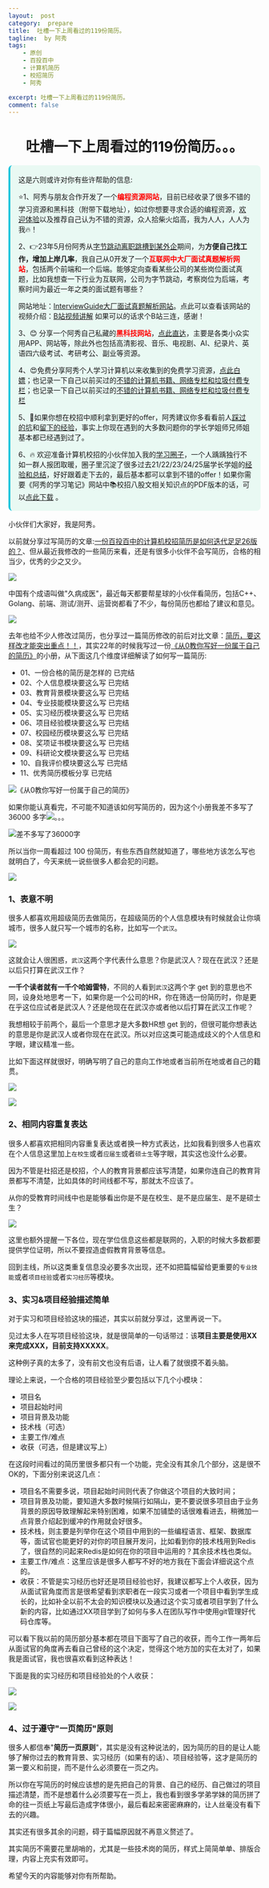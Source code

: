 ```yaml
---
layout:  post
category:  prepare
title:  吐槽一下上周看过的119份简历。
tagline:  by 阿秀
tags:
    - 原创
    - 百投百中
    - 计算机简历
    - 校招简历
    - 阿秀

excerpt: 吐槽一下上周看过的119份简历。
comment: false
---
```


<p id="简历很重要"></p>



<h1 align="center">吐槽一下上周看过的119份简历。。。</h1>

<div style="border-color: #24C6DC;
            background-color: #e9f9f3;         
            margin: 1rem 0;
        padding: .25rem 1rem;
        border-left-width: .3rem;
        border-left-style: solid;
        border-radius: .5rem;
        color: inherit;">
  <p>这是六则或许对你有些许帮助的信息:</p>
<p>⭐️1、阿秀与朋友合作开发了一个<span style="font-weight:bold;color:red">编程资源网站</span>，目前已经收录了很多不错的学习资源和黑科技（附带下载地址），如过你想要寻求合适的编程资源，<a href="https://tools.interviewguide.cn/home" style="text-decoration: underline" target="_blank">欢迎体验</a>以及推荐自己认为不错的资源，众人拾柴火焰高，我为人人，人人为我🔥！</p>  <p>2、👉23年5月份阿秀从<a style="text-decoration: underline" href="https://mp.weixin.qq.com/s?__biz=Mzk0ODU4MzEzMw==&mid=2247512170&idx=1&sn=c4a04a383d2dfdece676b75f17224e78" target="_blank">字节跳动离职跳槽到某外企</a>期间，为<span style="font-weight:bold">方便自己找工作，增加上岸几率</span>，我自己从0开发了一个<span style="font-weight:bold;color:red">互联网中大厂面试真题解析网站</span>，包括两个前端和一个后端。能够定向查看某些公司的某些岗位面试真题，比如我想查一下行业为互联网，公司为字节跳动，考察岗位为后端，考察时间为最近一年之类的面试题有哪些？
<div align="center">
</div>网站地址：<a style="text-decoration: underline" href="https://top.interviewguide.cn/" target="_blank">InterviewGuide大厂面试真题解析网站</a>。点此可以查看该网站的视频介绍：<a style="text-decoration: underline" href="https://www.bilibili.com/video/BV1f94y1C7BL" target="_blank">B站视频讲解</a>   如果可以的话求个B站三连，感谢！
    </p>3、😊
    分享一个阿秀自己私藏的<span style="font-weight:bold;color:red">黑科技网站</span>，<a style="text-decoration: underline" href="https://hkjtz.cn/" target="_blank">点此直达</a>，主要是各类小众实用APP、网站等，除此外也包括高清影视、音乐、电视剧、AI、纪录片、英语四六级考试、考研考公、副业等资源。
  </p>
  <p>4、😍免费分享阿秀个人学习计算机以来收集到的免费学习资源，<a style="text-decoration: underline" href="/notes/07-resources/01-free/01-introduce.html" target="_blank">点此白嫖</a>；也记录一下自己以前买过的<a style="text-decoration: underline" href="/notes/07-resources/02-precious.html" target="_blank">不错的计算机书籍、网络专栏和垃圾付费专栏</a>；也记录一下自己以前买过的<a style="text-decoration: underline" href="/notes/07-resources/02-precious.html" target="_blank">不错的计算机书籍、网络专栏和垃圾付费专栏</a>
  </p>
  <p>5、🚀如果你想在校招中顺利拿到更好的offer，阿秀建议你多看看前人<a style="text-decoration: underline" href="https://www.yuque.com/tuobaaxiu/httmmc/npg1k81zeq4wfpyz" target="_blank">踩过的坑</a>和<a style="text-decoration: underline"  target="_blank" href="https://www.yuque.com/tuobaaxiu/httmmc/gge9ppd0mbu2d3dp">留下的经验</a>，事实上你现在遇到的大多数问题你的学长学姐师兄师姐基本都已经遇到过了。
  </p>
  <p>6、🔥 欢迎准备计算机校招的小伙伴加入我的<a  style="text-decoration: underline" href="https://www.yuque.com/tuobaaxiu/httmmc/xg0otqvc17wfx4u9" target="_blank">学习圈子</a>，一个人踽踽独行不如一群人报团取暖，圈子里沉淀了很多过去21/22/23/24/25届学长学姐的<a  style="text-decoration: underline" href="https://www.yuque.com/tuobaaxiu/httmmc/gge9ppd0mbu2d3dp" target="_blank">经验和总结</a>，好好跟着走下去的，最后基本都可以拿到不错的offer！</a>如果你需要《阿秀的学习笔记》网站中📚︎校招八股文相关知识点的PDF版本的话，可以<a style="text-decoration: underline" href="https://www.yuque.com/tuobaaxiu/httmmc/qs0yn66apvkzw0ps" target="_blank">点此下载</a> 。</p>   </div>
小伙伴们大家好，我是阿秀。

以前就分享过写简历的文章:[一份百投百中的计算机校招简历是如何迭代足足26版的？](http://mp.weixin.qq.com/s?__biz=Mzg2MDU0ODM3MA==&mid=2247484253&idx=1&sn=df7ade24514881e60a40cde578d2b3da&chksm=ce25ff20f95276364a71e649141ca4c53c97f1fc1cc913a20c67586cdf620317f978e928e2b7&scene=21#wechat_redirect)、但从最近我修改的一些简历来看，还是有很多小伙伴不会写简历，合格的相当少，优秀的少之又少。

![](01-05-20230921.assets/640-20250316211849671)

中国有个成语叫做"久病成医"，最近每天都要帮星球的小伙伴看简历，包括C++、Golang、前端、测试/测开、运营岗都看了不少，每份简历也都给了建议和意见。

![](01-05-20230921.assets/640-20250316211858663)

去年也给不少人修改过简历，也分享过一篇简历修改的前后对比文章：[简历，要这样改才能突出重点！！](http://mp.weixin.qq.com/s?__biz=Mzg2MDU0ODM3MA==&mid=2247506034&idx=1&sn=ad534d57d0585c6b71fda93184c9e856&chksm=ce26240ff951ad198217e40866f83b309f6dfa658451ad3a0596e0bfebfaf15879700530a5be&scene=21#wechat_redirect)，其实22年的时候我写过一份[《从0教你写好一份属于自己的简历》](https://mp.weixin.qq.com/s?__biz=Mzg2MDU0ODM3MA==&mid=2247505467&idx=1&sn=2dcbe3b32ac542384c6c3d51c39c042e&chksm=ce262a46f951a350f7a1faf724c0ce63c6c575d4a25f9be26f71ef843c953ba796cb8b4c8863&token=1362600288&lang=zh_CN&scene=21#wechat_redirect)的小册，从下面这几个维度详细解读了如何写一篇简历:

- 01、一份合格的简历是怎样的 已完结
- 02、个人信息模块要这么写 已完结
- 03、教育背景模块要这么写 已完结
- 04、专业技能模块要这么写 已完结
- 05、实习经历模块要这么写 已完结
- 06、项目经验模块要这么写 已完结
- 07、校园经历模块要这么写 已完结
- 08、奖项证书模块要这么写 已完结
- 09、科研论文模块要这么写 已完结
- 10、自我评价模块要这么写 已完结
- 11、优秀简历模板分享 已完结

![《从0教你写好一份属于自己的简历》](01-05-20230921.assets/640-20250316211903159)



如果你能认真看完，不可能不知道该如何写简历的，因为这个小册我差不多写了 36000 多字![](https://mmbiz.qpic.cn/mmbiz_png/BktAsjcTbX9z5y088Hm1ibSUNuP2INicIeUibjFRSJxBFOaweibnxhfGJZyT8WC20uOzpsl74Dicy0lP0QDRsvicdibKQ/640?wx_fmt=png&wxfrom=5&wx_lazy=1&wx_co=1&tp=webp)。。。

![差不多写了36000字](01-05-20230921.assets/640-20250316211906187)





所以当你一周看超过 100 份简历，有些东西自然就知道了，哪些地方该怎么写也就明白了，今天来统一说些很多人都会犯的问题。

![](01-05-20230921.assets/640-20250316211908859)



### 1、表意不明

很多人都喜欢用超级简历去做简历，在超级简历的个人信息模块有时候就会让你填城市，很多人就只写一个城市的名称，比如写一个`武汉`。

![](01-05-20230921.assets/640-20250316211912100)

这就会让人很困惑，`武汉`这两个字代表什么意思？你是武汉人？现在在武汉？还是以后只打算在武汉工作？

**一千个读者就有一千个哈姆雷特**，不同的人看到`武汉`这两个字 get 到的意思也不同，设身处地思考一下，如果你是一个公司的HR，你在筛选一份简历时，你是更在乎这位应试者是武汉人？还是他现在在武汉亦或者他以后打算在武汉工作呢？

我想相较于前两个，最后一个意思才是大多数HR想 get 到的，但很可能你想表达的意思是你是武汉人或者你现在在武汉。所以对应这类可能造成歧义的个人信息和字眼，建议精准一些。

比如下面这样就很好，明确写明了自己的意向工作地或者当前所在地或者自己的籍贯。

![](01-05-20230921.assets/640-20250316211916294)

![](01-05-20230921.assets/640-20250316211919832)

### 2、相同内容重复表达

很多人都喜欢把相同内容重复表达或者换一种方式表达，比如我看到很多人也喜欢在个人信息这里加上`在校生`或者`应届生`或者`硕士生`等字眼，其实这也没什么必要。

因为不管是社招还是校招，个人的教育背景都应该写清楚，如果你连自己的教育背景都写不清楚，比如具体的时间线都不写，那就太不应该了。

从你的受教育时间线中也是能够看出你是不是在校生、是不是应届生、是不是硕士生？

![](01-05-20230921.assets/640-20250316211922855)

这里也额外提醒一下各位，现在学位信息这些都是联网的，入职的时候大多数都要提供学位证明，所以不要捏造虚假教育背景等信息。

回到主线，所以这类重复信息没必要多次出现，还不如把篇幅留给更重要的`专业技能`或者`项目经验`或者`实习经历`等模块。

### 3、实习&项目经验描述简单

对于实习和项目经验这块的描述，其实以前就分享过，这里再说一下。

见过太多人在写项目经验这块，就是很简单的一句话带过：该**项目主要是使用XX来完成XXX，目前支持XXXXX**。

这种例子真的太多了，没有前文也没有后语，让人看了就很摸不着头脑。

理论上来说，一个合格的项目经验至少要包括以下几个小模块：

- 项目名
- 项目起始时间
- 项目背景及功能
- 技术栈（可选）
- 主要工作/难点
- 收获（可选，但是建议写上）

在这段时间看过的简历里很多都只有一个功能，完全没有其余几个部分，这是很不OK的，下面分别来说这几点：

- 项目名不需要多说，项目起始时间则代表了你做这个项目的大致时间；
- 项目背景及功能，要知道大多数时候隔行如隔山，更不要说很多项目由于业务背景的原因导致理解起来特别困难，如果不加铺垫的话很难看进去，稍微加一点背景介绍起到缓冲的作用就会好很多。
- 技术栈，则主要是列举你在这个项目中用到的一些编程语言、框架、数据库等，面试官也能更好的对你的项目展开发问，比如看到你的技术栈用到Redis了，很自然的问起来Redis是如何在你的项目中运用的？其余技术栈也类似。
- 主要工作/难点：这里应该是很多人都写不好的地方我在下面会详细说这个点的。
- 收获：不管是实习经历也好还是项目经验也好，我建议都写上个人收获，因为从面试官角度而言是很希望看到求职者在一段实习或者一个项目中看到学生成长的，比如补全以前不太会的知识模块以及通过这个实习或者项目学到了什么新的内容，比如通过XX项目学到了如何与多人在团队写作中使用git管理好代码仓库等。

可以看下我以前的简历部分基本都在项目下面写了自己的收获，而今工作一两年后从面试官的角度再去看自己曾经的这个决定，觉得这个地方加的实在太对了，如果我是面试官，我也很喜欢看到这种表达！

下面是我的实习经历和项目经验处的个人收获：

![](01-05-20230921.assets/640-20250316211926099)

![](01-05-20230921.assets/640-20250316211928848)



### 4、过于遵守"一页简历"原则

很多人都信奉"**简历一页原则**"，其实是没有这种说法的，因为简历的目的是让人能够了解你过去的教育背景、实习经历（如果有的话）、项目经验等，这才是简历的第一要义和前提，而不是什么必须要在一页之内。

所以你在写简历的时候应该想的是先把自己的背景、自己的经历、自己做过的项目描述清楚，而不是想着什么必须要写在一页上，我也看到很多学弟学妹的简历拼了命的往一页纸上写最后造成字体很小，最后看起来密密麻麻的，让人丝毫没有看下去的兴趣。

其实还有很多其余的问题，碍于篇幅原因就不再意义赘述了。

其实简历不需要花里胡哨的，尤其是一些技术岗的简历，样式上简简单单、排版合理，内容上充实有效即可。

希望今天的内容能够对你有所帮助。

